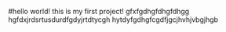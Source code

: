 #hello world! 
this is my first project!
gfxfgdhgfdhgfdhgg
hgfdxjrdsrtusdurdfgdyjrtdtycgh
hytdyfgdhgfcgdfjgcjhvhjvbgjhgb
